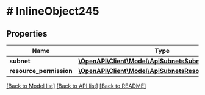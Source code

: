 # # InlineObject245

## Properties

Name | Type | Description | Notes
------------ | ------------- | ------------- | -------------
**subnet** | [**\OpenAPI\Client\Model\ApiSubnetsSubnet**](ApiSubnetsSubnet.md) |  | [optional]
**resource_permission** | [**\OpenAPI\Client\Model\ApiSubnetsResourcePermission**](ApiSubnetsResourcePermission.md) |  | [optional]

[[Back to Model list]](../../README.md#models) [[Back to API list]](../../README.md#endpoints) [[Back to README]](../../README.md)
